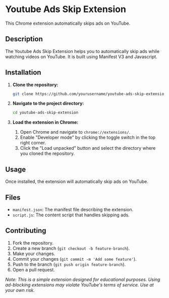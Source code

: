 # Youtube Ads Skip Extension

This Chrome extension automatically skips ads on YouTube.

## Description

The Youtube Ads Skip Extension helps you to automatically skip ads while watching videos on YouTube. It is built using Manifest V3 and Javascript.

## Installation

1. **Clone the repository:**
    ```bash
    git clone https://github.com/yourusername/youtube-ads-skip-extension.git
    ```

2. **Navigate to the project directory:**
    ```bash
    cd youtube-ads-skip-extension
    ```

3. **Load the extension in Chrome:**
    1. Open Chrome and navigate to `chrome://extensions/`.
    2. Enable "Developer mode" by clicking the toggle switch in the top right corner.
    3. Click the "Load unpacked" button and select the directory where you cloned the repository.

## Usage

Once installed, the extension will automatically skip ads on YouTube.

## Files

- `manifest.json`: The manifest file describing the extension.
- `script.js`: The content script that handles skipping ads.

## Contributing

1. Fork the repository.
2. Create a new branch (`git checkout -b feature-branch`).
3. Make your changes.
4. Commit your changes (`git commit -m 'Add some feature'`).
5. Push to the branch (`git push origin feature-branch`).
6. Open a pull request.

*Note: This is a simple extension designed for educational purposes. Using ad-blocking extensions may violate YouTube's terms of service. Use at your own risk.*
